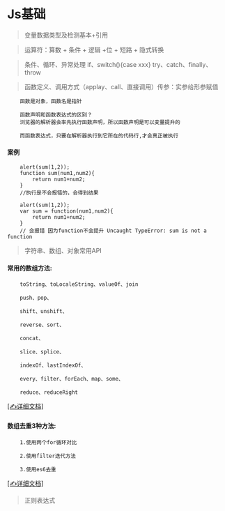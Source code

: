 # Js基础 
> 变量数据类型及检测基本+引用

> 运算符：算数 + 条件 + 逻辑 +位 + 短路 + 隐式转换

> 条件、循环、异常处理 if、switch(){case xxx} try、catch、finally、throw

> 函数定义、调用方式（applay、call、直接调用）传参：实参给形参赋值

        函数是对象，函数名是指针

        函数声明和函数表达式的区别？
        浏览器的解析器会率先执行函数声明，所以函数声明是可以变量提升的

        而函数表达式，只要在解析器执行到它所在的代码行,才会真正被执行
#### 案例

        alert(sum(1,2));
        function sum(num1,num2){
            return num1+num2;
        }
        //执行是不会报错的，会得到结果
        
        alert(sum(1,2));
        var sum = function(num1,num2){
            return num1+num2;
        }
        // 会报错 因为function不会提升 Uncaught TypeError: sum is not a function
> 字符串、数组、对象常用API
    
#### 常用的数组方法:

        toString、toLocaleString、valueOf、join
        
        push、pop、

        shift、unshift、

        reverse、sort、

        concat、

        slice、splice、

        indexOf、lastIndexOf、

        every、filter、forEach、map、some、
        
        reduce、reduceRight
[[✍详细文档]](https://github.com/lolitasy/study-list/blob/master/document/js_foundation/数组方法.md)

#### 数组去重3种方法:

        1.使用两个for循环对比

        2.使用filter迭代方法

        3.使用es6去重

[[✍详细文档]](https://github.com/lolitasy/study-list/blob/master/document/js_foundation/去重方法.md)

> 正则表达式 
